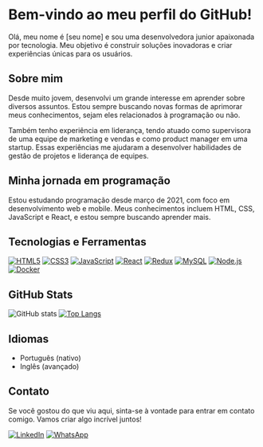 # Bem-vindo ao meu perfil do GitHub!

Olá, meu nome é [seu nome] e sou uma desenvolvedora junior apaixonada por tecnologia. Meu objetivo é construir soluções inovadoras e criar experiências únicas para os usuários.

## Sobre mim

Desde muito jovem, desenvolvi um grande interesse em aprender sobre diversos assuntos. Estou sempre buscando novas formas de aprimorar meus conhecimentos, sejam eles relacionados à programação ou não.

Também tenho experiência em liderança, tendo atuado como supervisora de uma equipe de marketing e vendas e como product manager em uma startup. Essas experiências me ajudaram a desenvolver habilidades de gestão de projetos e liderança de equipes.

## Minha jornada em programação

Estou estudando programação desde março de 2021, com foco em desenvolvimento web e mobile. Meus conhecimentos incluem HTML, CSS, JavaScript e React, e estou sempre buscando aprender mais.

## Tecnologias e Ferramentas
[![HTML5](https://img.shields.io/badge/HTML5-E34F26?style=for-the-badge&logo=html5&logoColor=white)](https://developer.mozilla.org/en-US/docs/Web/Guide/HTML/HTML5)
[![CSS3](https://img.shields.io/badge/CSS3-1572B6?style=for-the-badge&logo=css3&logoColor=white)](https://developer.mozilla.org/en-US/docs/Web/CSS)
[![JavaScript](https://img.shields.io/badge/JavaScript-323330?style=for-the-badge&logo=javascript&logoColor=F7DF1E)](https://developer.mozilla.org/en-US/docs/Web/JavaScript)
[![React](https://img.shields.io/badge/React-20232A?style=for-the-badge&logo=react&logoColor=61DAFB)](https://reactjs.org/)
[![Redux](https://img.shields.io/badge/Redux-593D88?style=for-the-badge&logo=redux&logoColor=white)](https://redux.js.org/)
[![MySQL](https://img.shields.io/badge/MySQL-005C84?style=for-the-badge&logo=mysql&logoColor=white)](https://www.mysql.com/)
[![Node.js](https://img.shields.io/badge/Node.js-339933?style=for-the-badge&logo=nodedotjs&logoColor=white)](https://nodejs.org/)
[![Docker](https://img.shields.io/badge/Docker-2CA5E0?style=for-the-badge&logo=docker&logoColor=white)](https://www.docker.com/)

## GitHub Stats

![GitHub stats](https://github-readme-stats.vercel.app/api?username=StefanyScherrer&show_icons=true&theme=radical)
[![Top Langs](https://github-readme-stats.vercel.app/api/top-langs/?username=StefanyScherrer&size_weight=0.5&count_weight=0.5)](https://github.com/StefanyScherrer/github-readme-stats)
## Idiomas

- Português (nativo)
- Inglês (avançado)

## Contato

Se você gostou do que viu aqui, sinta-se à vontade para entrar em contato comigo. Vamos criar algo incrível juntos!

[![LinkedIn](https://img.shields.io/badge/LinkedIn-0077B5?style=for-the-badge&logo=linkedin&logoColor=white)](https://www.linkedin.com/in/stefany-scherrer/)
[![WhatsApp](https://img.shields.io/badge/WhatsApp-25D366?style=for-the-badge&logo=whatsapp&logoColor=white)](https://wa.me/5527996926990)


